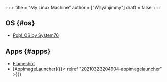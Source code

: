 +++
title = "My Linux Machine"
author = ["Wayanjimmy"]
draft = false
+++

## OS {#os}

-   [Pop!\_OS by System76](https://pop.system76.com/)


## Apps {#apps}

-   [Flameshot](https://github.com/flameshot-org/flameshot)
-   [AppImageLauncher]({{< relref "20210323204904-appimagelauncher" >}})
